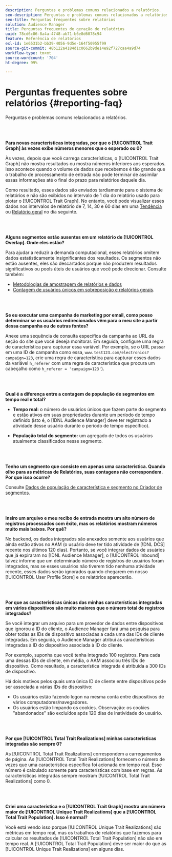 ```yaml
---
description: Perguntas e problemas comuns relacionados a relatórios.
seo-description: Perguntas e problemas comuns relacionados a relatórios.
seo-title: Perguntas frequentes sobre relatórios
solution: Audience Manager
title: Perguntas frequentes de geração de relatórios
uuid: 78cd6c86-8a4a-4748-ab71-b6e8d6078c94
feature: Referência de relatórios
exl-id: 1e6531b2-bb39-4056-9d5e-164f50955f99
source-git-commit: 48b122a4184d1c0662b9de14e92f727caa4a9d74
workflow-type: tm+mt
source-wordcount: '704'
ht-degree: 99%

---
```


# Perguntas frequentes sobre relatórios {#reporting-faq}

Perguntas e problemas comuns relacionados a relatórios.

<br> 

<!-- 

faq_reports.xml

 -->

**Para novas características integradas, por que o [!UICONTROL Trait Graph] às vezes exibe números menores que o esperado ou 0?**

Às vezes, depois que você carrega características, o [!UICONTROL Trait Graph] não mostra resultados ou mostra números inferiores aos esperados. Isso acontece quando o volume de dados que recebemos é tão grande que o trabalho de processamento de entrada não pode terminar de assimilar essas informações até o final do prazo para relatórios daquele dia.

Como resultado, esses dados são enviados tardiamente para o sistema de relatórios e não são exibidos no intervalo de 1 dia do relatório usado para plotar o [!UICONTROL Trait Graph]. No entanto, você pode visualizar esses dados nos intervalos de relatório de 7, 14, 30 e 60 dias em uma [Tendência](../reporting/trend-reports.md#trend-report-overview) ou [Relatório geral](../reporting/general-reports.md#general-reports-overview) no dia seguinte.

<br> 

**Alguns segmentos estão ausentes em um relatório de [!UICONTROL Overlap]. Onde eles estão?**

Para ajudar a reduzir a demanda computacional, esses relatórios omitem dados estatisticamente insignificantes dos resultados. Os segmentos não estão ausentes, eles são descartados porque não produzem resultados significativos ou pools úteis de usuários que você pode direcionar. Consulte também:

* [Metodologias de amostragem de relatórios e dados](../reporting/report-sampling.md)
* [Contagem de usuários únicos em sobreposição e relatórios gerais](../reporting/unique-user-counts.md).

<br> 

**Se eu executar uma campanha de marketing por email, como posso determinar se os usuários redirecionados vêm para o meu site a partir dessa campanha ou de outras fontes?**

Anexe uma sequência de consulta específica da campanha ao URL da seção do site que você deseja monitorar. Em seguida, configure uma regra de característica para capturar essa variável. Por exemplo, se o URL passar em uma ID de campanha como essa, `www.test123.com/electronics?campaign=123`, crie uma regra de característica para capturar esses dados da variável `h_referer` com uma regra de característica que procura um cabeçalho como `h_referer = 'campaign=123'`).

<br> 

**Qual é a diferença entre a contagem de população de segmentos em tempo real e total?**

* **Tempo real:** o número de usuários únicos que fazem parte do segmento e estão ativos em suas propriedades durante um período de tempo definido (isto é, o [!DNL Audience Manager] deve ter registrado a atividade desse usuário durante o período de tempo específico).

* **População total do segmento:** um agregado de todos os usuários atualmente classificados nesse segmento.

<!-- 

<p> <b>Why is data available for total fires for traits but not segments?</b> </p> 
<p>Total fires correspond to page loads. Total trait fires provide the number of times that specific trait has fired. This number will always be equal to, or greater than, your unique user count. By contrast, segments are audience profiles that represent groups of users. Segments don't correlate to page loads or views because they're tied to logic that classifies users based on rules, not individual traits. </p>

 -->

<br> 

**Tenho um segmento que consiste em apenas uma característica. Quando olho para as métricas de Relatórios, suas contagens não correspondem. Por que isso ocorre?**

Consulte [Dados de população de característica e segmento no Criador de segmentos](../features/segments/segment-builder-data.md).

<br> 

<!-- 

<p> <b>Why would there be a difference between real-time segment population and the unique values?</b> </p> 
<p>Audience Manager uses different methodologies to count traits and segments. </p> 
<p>For traits, the uniques metric represents receipt of data collection. Every time a visitor realizes a particular trait, either in real-time via the DCS, or offline via Inbound, the uniques for that trait goes up by 1. </p> 
<p>For example, a trait uniques of 2,340 over the range of seven days means that 2,340 unique visitors realized that trait over the last seven days. </p> 
<p>Segments are counted differently because their primary purpose is to help you understand your audience better. Every time Audience Manager sees a visitor in real-time who is a member of a given segment, even if that segment isn’t being newly realized or re-realized on a request, the uniques for that segment goes up by 1. </p> 
<p>For example, a segment uniques of 5,000 over the range of seven days means that Audience Manager saw 5,000 unique users in real-time data-collection events over the last seven days who were members of that segment at the time that Audience Manager saw them, regardless of whether that was a new membership or a pre-existing one. </p>

 -->

**Insiro um arquivo e meu recibo de entrada mostra um alto número de registros processados com êxito, mas os relatórios mostram números muito mais baixos. Por quê?**

No backend, os dados integrados são anexados somente aos usuários que ainda estão ativos no AAM (o usuário deve ter tido atividade de [!DNL DCS] recente nos últimos 120 dias). Portanto, se você integrar dados de usuários que já expiraram no [!DNL Audience Manager], o [!UICONTROL Inbound] talvez informe que um determinado número de registros de usuários foram integrados, mas se esses usuários não tiverem tido nenhuma atividade recente, esses dados serão ignorados quando chegarem em nosso [!UICONTROL User Profile Store] e os relatórios aparecerão.

<br> 

**Por que as características únicas das minhas características integradas em vários dispositivos são muito maiores que o número total de registros integrados?**

Se você integrar um arquivo para um provedor de dados entre dispositivos que ignorou a ID do cliente, o Audience Manager fará uma pesquisa para obter todas as IDs de dispositivo associadas a cada uma das IDs de cliente integradas. Em seguida, o Audience Manager atribui as características integradas à ID do dispositivo associada à ID do cliente.

Por exemplo, suponha que você tenha integrado 100 registros. Para cada uma dessas IDs de cliente, em média, o AAM associou três IDs de dispositivo. Como resultado, a característica integrada é atribuída a 300 IDs de dispositivo.

Há dois motivos pelos quais uma única ID de cliente entre dispositivos pode ser associada a várias IDs de dispositivo:

* Os usuários estão fazendo logon na mesma conta entre dispositivos de vários computadores/navegadores.
* Os usuários estão limpando os cookies. Observação: os cookies &quot;abandonados&quot; são excluídos após 120 dias de inatividade do usuário.

<br> 

**Por que [!UICONTROL Total Trait Realizations] minhas características integradas são sempre 0?**

As [!UICONTROL Total Trait Realizations] correspondem a carregamentos de página. As [!UICONTROL Total Trait Realizations] fornecem o número de vezes que uma característica específica foi acionada em tempo real. Esse número é calculado somente para características com base em regras. As características integradas sempre mostram [!UICONTROL Total Trait Realizations] como 0.

<br> 

**Criei uma característica e o [!UICONTROL Trait Graph] mostra um número maior de [!UICONTROL Unique Trait Realizations] que a [!UICONTROL Total Trait Population]. Isso é normal?**

Você está vendo isso porque [!UICONTROL Unique Trait Realizations] são métricas em tempo real, mas os trabalhos de relatórios que fazemos para calcular os resultados de [!UICONTROL Total Trait Population] não são em tempo real. A [!UICONTROL Total Trait Population] deve ser maior do que as [!UICONTROL Unique Trait Realizations] em alguns dias.
